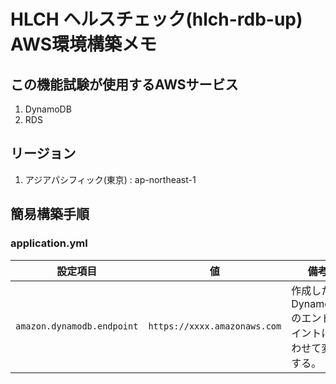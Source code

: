 
# HLCH ヘルスチェック(hlch-rdb-up) AWS環境構築メモ

## この機能試験が使用するAWSサービス
1. DynamoDB
1. RDS

## リージョン
1. アジアパシフィック(東京) : ap-northeast-1

## 簡易構築手順

### application.yml

|設定項目| 値 | 備考
|------|----|----|
| `amazon.dynamodb.endpoint` | `https://xxxx.amazonaws.com` | 作成したDynamoDBのエンドポイントに合わせて変更する。 |

